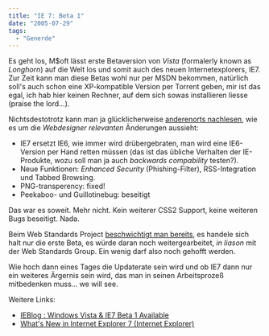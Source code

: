 ```yaml
---
title: "IE 7: Beta 1"
date: "2005-07-29"
tags:
  - "Generde"
---
```


Es geht los, M$oft lässt erste Betaversion von _Vista_ (formalerly known as _Longhorn_) auf die Welt los und somit auch des neuen Internetexplorers, IE7. Zur Zeit kann man diese Betas wohl nur per MSDN bekommen, natürlich soll's auch schon eine XP-kompatible Version per Torrent geben, mir ist das egal, ich hab hier keinen Rechner, auf dem sich sowas installieren liesse (praise the lord...).

Nichtsdestotrotz kann man ja glücklicherweise [anderenorts nachlesen](http://www.mezzoblue.com/archives/2005/07/28/ie7_css_upda/index.php "mezzoblue: IE7 CSS Updates"), wie es um die _Webdesigner relevanten_ Änderungen aussieht:

- IE7 ersetzt IE6, wie immer wird drübergebraten, man wird eine IE6-Version per Hand retten müssen (das ist das übliche Verhalten der IE-Produkte, wozu soll man ja auch _backwards compability_ testen?).
- Neue Funktionen: _Enhanced Security_ (Phishing-Filter), RSS\-Integration und Tabbed Browsing.
- PNG\-transperency: fixed!
- Peekaboo- und Guillotinebug: beseitigt

Das war es soweit. Mehr nicht. Kein weiterer CSS2 Support, keine weiteren Bugs beseitigt. Nada.

Beim Web Standards Project [beschwichtigt man bereits](http://www.webstandards.org/buzz/archive/2005_07.html), es handele sich halt nur die erste Beta, es würde daran noch weitergearbeitet, _in liason_ mit der Web Standards Group. Ein wenig darf also noch gehofft werden.

Wie hoch dann eines Tages die Updaterate sein wird und ob IE7 dann nur ein weiteres Ärgernis sein wird, das man in seinen Arbeitsprozeß mitbedenken muss... we will see.

Weitere Links:

- [IEBlog : Windows Vista & IE7 Beta 1 Available](http://blogs.msdn.com/ie/archive/2005/07/27/444004.aspx "IEBlog : Windows Vista & IE7 Beta 1 Available")
- [What's New in Internet Explorer 7 (Internet Explorer)](http://msdn.microsoft.com/workshop/essentials/whatsnew/whatsnew_70_sdk.asp?frame=true "What's New in Internet Explorer 7 (Internet Explorer)")
